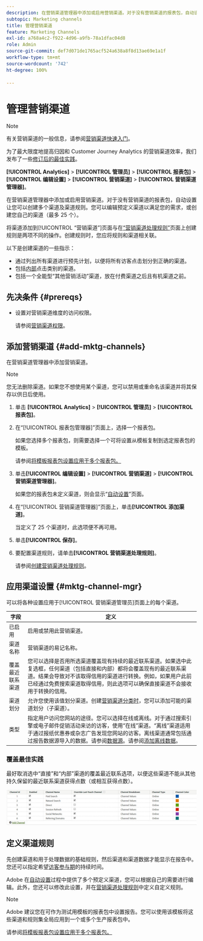 ```yaml
---
description: 在营销渠道管理器中添加或启用营销渠道。对于没有营销渠道的报表包，自动设置让您可以创建多个渠道及渠道规则。您可以编辑预定义渠道以满足您的需求，或创建您自己的渠道（最多 25 个）。
subtopic: Marketing channels
title: 管理营销渠道
feature: Marketing Channels
exl-id: a768a4c2-f922-4d96-a9fb-78a1dfac04d8
role: Admin
source-git-commit: def7d071de1765acf524a638a8f8d13ae69e1a1f
workflow-type: tm+mt
source-wordcount: '742'
ht-degree: 100%

---
```


# 管理营销渠道

>[!NOTE]
>
> 有关营销渠道的一般信息，请参阅[营销渠道快速入门](/help/components/c-marketing-channels/c-getting-started-mchannel.md)。
>
> 为了最大限度地提高归因和 Customer Journey Analytics 的营销渠道效率，我们发布了一些[修订后的最佳实践](/help/components/c-marketing-channels/mchannel-best-practices.md)。

**[!UICONTROL Analytics]** > **[!UICONTROL 管理员]** > **[!UICONTROL 报表包]** > **[!UICONTROL 编辑设置]** > **[!UICONTROL 营销渠道]** > **[!UICONTROL 营销渠道管理器]**。

在营销渠道管理器中添加或启用营销渠道。对于没有营销渠道的报表包，自动设置让您可以创建多个渠道及渠道规则。您可以编辑预定义渠道以满足您的需求，或创建您自己的渠道（最多 25 个）。

将渠道添加到[!UICONTROL “营销渠道”]页面与在[“营销渠道处理规则”](/help/admin/admin/c-manage-report-suites/c-edit-report-suites/marketing-channels/c-rules.md)页面上创建规则是两项不同的操作。创建规则时，您应将规则和渠道相关联。

以下是创建渠道的一些指示：

* 通过列出所有渠道进行预先计划，以便将所有访客点击划分到正确的渠道。
* 包括[内部](/help/admin/admin/c-manage-report-suites/c-edit-report-suites/marketing-channels/c-rules.md)点击类别的渠道。
* 包括一个全能型“其他营销活动”渠道，放在付费渠道之后且有机渠道之前。


## 先决条件 {#prereqs}

* 设置对营销渠道维度的访问权限。

  请参阅[营销渠道权限](/help/components/c-marketing-channels/c-channel-report-access.md)。

## 添加营销渠道 {#add-mktg-channels}

在营销渠道管理器中添加营销渠道。

>[!NOTE]
>
>您无法删除渠道。如果您不想使用某个渠道，您可以禁用或重命名该渠道并将其保存以供日后使用。

1. 单击 **[!UICONTROL Analytics]** > **[!UICONTROL 管理员]** > **[!UICONTROL 报表包]**。
1. 在“[!UICONTROL 报表包管理器]”页面上，选择一个报表包。

   如果您选择多个报表包，则需要选择一个可将设置从模板复制到选定报表包的模板。

   请参阅[将模板报表包设置应用于多个报表包。](/help/components/c-marketing-channels/c-getting-started-mchannel.md)

1. 单击&#x200B;**[!UICONTROL 编辑设置]** > **[!UICONTROL 营销渠道]** > **[!UICONTROL 营销渠道管理器]**。

   如果您的报表包未定义渠道，则会显示“[自动设置](/help/components/c-marketing-channels/c-getting-started-mchannel.md)”页面。

1. 在“[!UICONTROL 营销渠道管理器]”页面上，单击&#x200B;**[!UICONTROL 添加渠道]**。

   当定义了 25 个渠道时，此选项便不再可用。

1. 单击&#x200B;**[!UICONTROL 保存]**。
1. 要配置渠道规则，请单击&#x200B;**[!UICONTROL 营销渠道处理规则]**。

   请参阅[创建营销渠道处理规则](/help/admin/admin/c-manage-report-suites/c-edit-report-suites/marketing-channels/c-rules.md)。

## 应用渠道设置 {#mktg-channel-mgr}

可以将各种设置应用于[!UICONTROL 营销渠道管理员]页面上的每个渠道。

| 字段 | 定义 |
|--- |--- |
| 已启用 | 启用或禁用此营销渠道。 |
| 渠道名称 | 营销渠道的易记名称。 |
| 覆盖最近联系渠道 | 您可以选择是否用所选渠道覆盖现有持续的最近联系渠道。如果选中此复选框，任何渠道（包括直接和内部）都将会覆盖现有的最近联系渠道。结果会导致对不该取得信用的渠道进行转换。例如，如果用户此前已经通过免费搜索渠道取得信用，则此选项可以确保直接渠道不会接收用于转换的信用。 |
| 渠道划分 | 允许您使用该值划分渠道。创建[营销渠道分类时](/help/admin/admin/c-manage-report-suites/c-edit-report-suites/marketing-channels/classifications-mchannel.md)，您可以添加可能的渠道划分（子渠道）。 |
| 类型 | 指定用户访问您网站的途径。您可以选择在线或离线。对于通过搜索引擎或电子邮件促销活动来访的访客，使用“在线”渠道。“离线”渠道适用于通过报纸优惠券或杂志广告发现您网站的访客。离线渠道通常包括通过报告数据源导入的数据。请参阅[数据源](https://experienceleague.adobe.com/docs/analytics/import/data-sources/datasrc-home.html?lang=zh-Hans)。请参阅[添加离线数据](/help/components/c-marketing-channels/c-getting-started-mchannel.md)。 |

### 覆盖最佳实践

最好取消选中“直接”和“内部”渠道的覆盖最近联系选项，以便这些渠道不能从其他持久保留的最近联系渠道获得点数（或相互获得点数）。

![](assets/int-channel2.png)

## 定义渠道规则

先创建渠道和用于处理数据的基础规则，然后渠道和渠道数据才能显示在报告中。您还可以指定希望[访客参与期](/help/admin/admin/c-manage-report-suites/c-edit-report-suites/marketing-channels/visitor-engagement.md)的持续时间。

Adobe 在[自动设置](/help/components/c-marketing-channels/c-getting-started-mchannel.md)过程中提供了多个预定义渠道，您可以根据自己的需要进行编辑。此外，您还可以修改此设置，并在[营销渠道处理规则](/help/admin/admin/c-manage-report-suites/c-edit-report-suites/marketing-channels/c-rules.md)中定义自定义规则。

>[!NOTE]
>
>Adobe 建议您在可作为测试用模板的报表包中设置报告。您可以使用该模板将这些渠道和规则集全局应用到一个或多个生产报表包中。
>
>请参阅[将模板报表包设置应用于多个报表包。](/help/components/c-marketing-channels/c-getting-started-mchannel.md)
